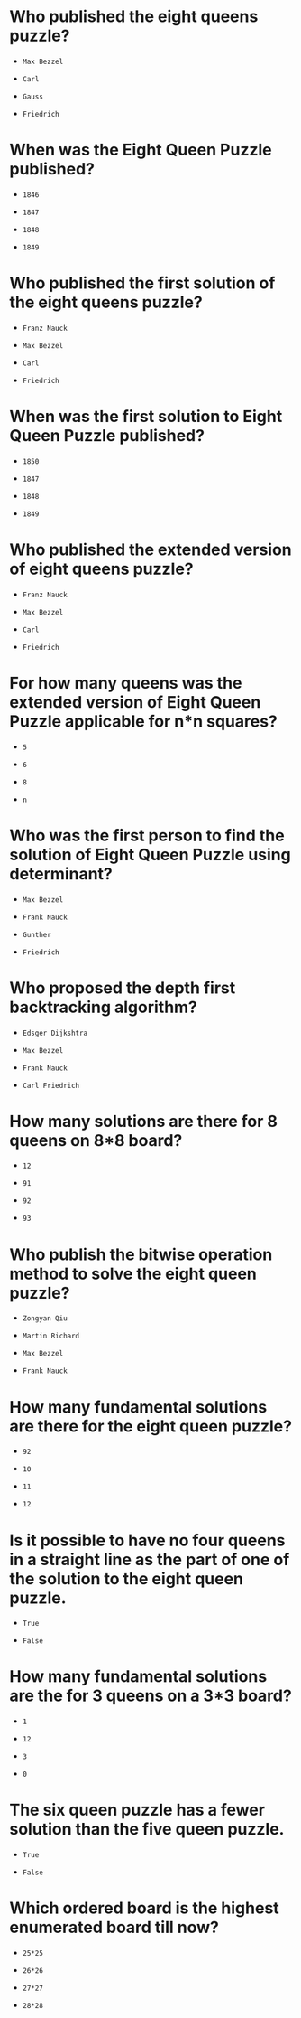 # Who published the eight queens puzzle?

* ```
  Max Bezzel
  ```

- ```
  Carl
  ```

- ```
  Gauss
  ```

- ```
  Friedrich
  ```

# When was the Eight Queen Puzzle published?

- ```
  1846
  ```

- ```
  1847
  ```

* ```
  1848
  ```

- ```
  1849
  ```

# Who published the first solution of the eight queens puzzle?

* ```
  Franz Nauck
  ```

- ```
  Max Bezzel
  ```

- ```
  Carl
  ```

- ```
  Friedrich
  ```

# When was the first solution to Eight Queen Puzzle published?

* ```
  1850
  ```

- ```
  1847
  ```

- ```
  1848
  ```

- ```
  1849
  ```

# Who published the extended version of eight queens puzzle?

* ```
  Franz Nauck
  ```

- ```
  Max Bezzel
  ```

- ```
  Carl
  ```

- ```
  Friedrich
  ```

# For how many queens was the extended version of Eight Queen Puzzle applicable for n*n squares?

- ```
  5
  ```

- ```
  6
  ```

- ```
  8
  ```

* ```
  n
  ```

# Who was the first person to find the solution of Eight Queen Puzzle using determinant?

- ```
  Max Bezzel
  ```

- ```
  Frank Nauck
  ```

* ```
  Gunther
  ```

- ```
  Friedrich
  ```

# Who proposed the depth first backtracking algorithm?

* ```
  Edsger Dijkshtra
  ```

- ```
  Max Bezzel
  ```

- ```
  Frank Nauck
  ```

- ```
  Carl Friedrich
  ```

# How many solutions are there for 8 queens on 8*8 board?

- ```
  12
  ```

- ```
  91
  ```

* ```
  92
  ```

- ```
  93
  ```

# Who publish the bitwise operation method to solve the eight queen puzzle?

* ```
  Zongyan Qiu
  ```

- ```
  Martin Richard
  ```

- ```
  Max Bezzel
  ```

- ```
  Frank Nauck
  ```

# How many fundamental solutions are there for the eight queen puzzle?

- ```
  92
  ```

- ```
  10
  ```

- ```
  11
  ```

* ```
  12
  ```

# Is it possible to have no four queens in a straight line as the part of one of the solution to the eight queen puzzle.

- ```
  True
  ```

* ```
  False
  ```

# How many fundamental solutions are the for 3 queens on a 3*3 board?

- ```
  1
  ```

- ```
  12
  ```

- ```
  3
  ```

* ```
  0
  ```

# The six queen puzzle has a fewer solution than the five queen puzzle.

* ```
  True
  ```

- ```
  False
  ```

# Which ordered board is the highest enumerated board till now?

- ```
  25*25
  ```

- ```
  26*26
  ```

* ```
  27*27
  ```

- ```
  28*28
  ```

